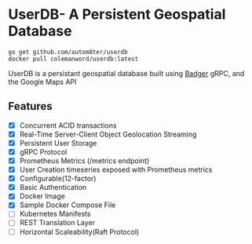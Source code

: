 # UserDB- A Persistent Geospatial Database

    go get github.com/autom8ter/userdb
    docker pull colemanword/userdb:latest
    
UserDB is a persistant geospatial database built using [Badger](https://github.com/dgraph-io/badger) gRPC, and the Google Maps API

## Features

- [x] Concurrent ACID transactions
- [x] Real-Time Server-Client Object Geolocation Streaming
- [x] Persistent User Storage
- [x] gRPC Protocol
- [x] Prometheus Metrics (/metrics endpoint)
- [x] User Creation timeseries exposed with Prometheus metrics
- [x] Configurable(12-factor)
- [x] Basic Authentication
- [x] Docker Image
- [x] Sample Docker Compose File
- [ ] Kubernetes Manifests
- [ ] REST Translation Layer
- [ ] Horizontal Scaleability(Raft Protocol)
